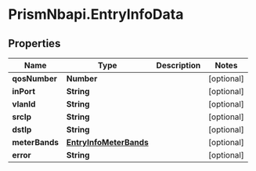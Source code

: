 # PrismNbapi.EntryInfoData

## Properties
Name | Type | Description | Notes
------------ | ------------- | ------------- | -------------
**qosNumber** | **Number** |  | [optional] 
**inPort** | **String** |  | [optional] 
**vlanId** | **String** |  | [optional] 
**srcIp** | **String** |  | [optional] 
**dstIp** | **String** |  | [optional] 
**meterBands** | [**EntryInfoMeterBands**](EntryInfoMeterBands.md) |  | [optional] 
**error** | **String** |  | [optional] 


